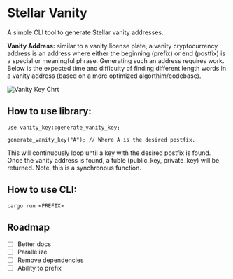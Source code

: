 # Stellar Vanity
A simple CLI tool to generate Stellar vanity addresses.

**Vanity Address:** similar to a vanity license plate, a vanity cryptocurrency address is an
address where either the beginning (prefix) or end (postfix) is a special or meaningful phrase.
Generating such an address requires work. Below is the expected time and difficulty of finding
different length words in a vanity address (based on a more optimized algorthim/codebase).

![Vanity Key Chrt](https://imgur.com/diotZ02.png)

## How to use library:
```
use vanity_key::generate_vanity_key;

generate_vanity_key("A"); // Where A is the desired postfix.
```

This will continuously loop until a key with the desired postfix is found. Once the vanity address is found,
a tuble (public_key, private_key) will be returned. Note, this is a synchronous function.


## How to use CLI:
```
cargo run <PREFIX>
```

## Roadmap
- [ ] Better docs
- [ ] Parallelize
- [ ] Remove dependencies
- [ ] Ability to prefix
